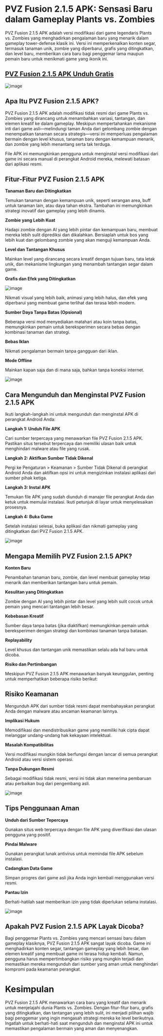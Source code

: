 # PVZ Fusion 2.1.5 APK: Sensasi Baru dalam Gameplay Plants vs. Zombies

PVZ Fusion 2.1.5 APK adalah versi modifikasi dari game legendaris Plants vs. Zombies yang menghadirkan pengalaman baru yang menarik dalam gameplay tower-defense klasik ini. Versi ini memperkenalkan konten segar, termasuk tanaman unik, zombie yang diperbarui, grafis yang ditingkatkan, dan level baru, memberikan cara baru bagi penggemar lama maupun pemain baru untuk menikmati game yang ikonik ini.

## [PVZ Fusion 2.1.5 APK Unduh Gratis](https://modfyp.io/id/pvz-fusion-215/)

![image](https://github.com/user-attachments/assets/dc339745-93ce-4fac-8e55-4568124ea99c)


## Apa Itu PVZ Fusion 2.1.5 APK?

PVZ Fusion 2.1.5 APK adalah modifikasi tidak resmi dari game Plants vs. Zombies yang dirancang untuk menambahkan variasi, tantangan, dan elemen kreatif ke dalam gameplay. Meskipun mempertahankan mekanisme inti dari game asli—melindungi taman Anda dari gelombang zombie dengan menempatkan tanaman secara strategis—versi ini memperluas pengalaman bermain dengan level khusus, tanaman baru dengan kemampuan menarik, dan zombie yang lebih menantang serta tak terduga.

File APK ini memungkinkan pengguna untuk menginstal versi modifikasi dari game ini secara manual di perangkat Android mereka, melewati batasan dari aplikasi resmi.

## Fitur-Fitur PVZ Fusion 2.1.5 APK

**Tanaman Baru dan Ditingkatkan**

Temukan tanaman dengan kemampuan unik, seperti serangan area, buff untuk tanaman lain, atau daya tahan ekstra. Tambahan ini memungkinkan strategi inovatif dan gameplay yang lebih dinamis.

**Zombie yang Lebih Kuat**

Hadapi zombie dengan AI yang lebih pintar dan kemampuan baru, membuat mereka lebih sulit diprediksi dan dikalahkan. Bersiaplah untuk bos yang lebih kuat dan gelombang zombie yang akan menguji kemampuan Anda.

**Level dan Tantangan Khusus**

Mainkan level yang dirancang secara kreatif dengan tujuan baru, tata letak unik, dan mekanisme lingkungan yang menambah tantangan segar dalam game.

**Grafis dan Efek yang Ditingkatkan**

![image](https://github.com/user-attachments/assets/8ce21c6b-735f-49bf-b9d6-7f37cace4cbf)


Nikmati visual yang lebih baik, animasi yang lebih halus, dan efek yang diperbarui yang membuat game terlihat dan terasa lebih modern.

**Sumber Daya Tanpa Batas (Opsional)**

Beberapa versi mod menyediakan matahari atau koin tanpa batas, memungkinkan pemain untuk bereksperimen secara bebas dengan kombinasi tanaman dan strategi.

**Bebas Iklan**

Nikmati pengalaman bermain tanpa gangguan dari iklan.

**Mode Offline**

Mainkan kapan saja dan di mana saja, bahkan tanpa koneksi internet.

![image](https://github.com/user-attachments/assets/a0049749-69d0-4129-b3b2-db4996f4c79d)


## Cara Mengunduh dan Menginstal PVZ Fusion 2.1.5 APK

Ikuti langkah-langkah ini untuk mengunduh dan menginstal APK di perangkat Android Anda:

**Langkah 1: Unduh File APK**

Cari sumber terpercaya yang menawarkan file PVZ Fusion 2.1.5 APK. Pastikan situs tersebut terpercaya dan memiliki ulasan baik untuk menghindari malware atau file yang rusak.

**Langkah 2: Aktifkan Sumber Tidak Dikenal**

Pergi ke Pengaturan > Keamanan > Sumber Tidak Dikenal di perangkat Android Anda dan aktifkan opsi ini untuk mengizinkan instalasi aplikasi dari sumber pihak ketiga.

**Langkah 3: Instal APK**

Temukan file APK yang sudah diunduh di manajer file perangkat Anda dan ketuk untuk memulai instalasi. Ikuti petunjuk di layar untuk menyelesaikan prosesnya.

**Langkah 4: Buka Game**

Setelah instalasi selesai, buka aplikasi dan nikmati gameplay yang ditingkatkan dari PVZ Fusion 2.1.5 APK.

![image](https://github.com/user-attachments/assets/7737f40a-8ab7-4a43-ba48-4bdc9c11b24e)


## Mengapa Memilih PVZ Fusion 2.1.5 APK?

**Konten Baru**

Penambahan tanaman baru, zombie, dan level membuat gameplay tetap menarik dan memberikan tantangan baru untuk pemain.

**Kesulitan yang Ditingkatkan**

Zombie dengan AI yang lebih pintar dan level yang lebih sulit cocok untuk pemain yang mencari tantangan lebih besar.

**Kebebasan Kreatif**

Sumber daya tanpa batas (jika diaktifkan) memungkinkan pemain untuk bereksperimen dengan strategi dan kombinasi tanaman tanpa batasan.

**Replayability**

Level khusus dan tantangan unik memastikan selalu ada hal baru untuk dicoba.

**Risiko dan Pertimbangan**

Meskipun PVZ Fusion 2.1.5 APK menawarkan banyak keunggulan, penting untuk memperhatikan beberapa risiko berikut:

## Risiko Keamanan

Mengunduh APK dari sumber tidak resmi dapat membahayakan perangkat Anda dengan malware atau ancaman keamanan lainnya.

**Implikasi Hukum**


Memodifikasi dan mendistribusikan game yang memiliki hak cipta dapat melanggar undang-undang hak kekayaan intelektual.

**Masalah Kompatibilitas**


Versi modifikasi mungkin tidak berfungsi dengan lancar di semua perangkat Android atau versi sistem operasi.

**Tanpa Dukungan Resmi**



Sebagai modifikasi tidak resmi, versi ini tidak akan menerima pembaruan atau perbaikan bug dari pengembang asli.

![image](https://github.com/user-attachments/assets/91adeac7-8ce4-46b0-b2a0-0eae016a0c07)


## Tips Penggunaan Aman

**Unduh dari Sumber Tepercaya**

Gunakan situs web terpercaya dengan file APK yang diverifikasi dan ulasan pengguna yang positif.

**Pindai Malware**


Gunakan perangkat lunak antivirus untuk memindai file APK sebelum instalasi.

**Cadangkan Data Game**


Simpan progres dari game asli jika Anda ingin kembali menggunakan versi resmi.

**Pantau Izin**

Berhati-hatilah saat memberikan izin yang tidak diperlukan selama instalasi.

![image](https://github.com/user-attachments/assets/9c8ebc32-625c-4d0a-a41e-20e6c86b5af6)


## Apakah PVZ Fusion 2.1.5 APK Layak Dicoba?

Bagi penggemar Plants vs. Zombies yang mencari sensasi baru dalam gameplay klasiknya, PVZ Fusion 2.1.5 APK sangat layak dicoba. Game ini menghadirkan konten segar, tantangan gameplay yang lebih besar, dan elemen kreatif yang membuat game ini terasa hidup kembali. Namun, pengguna harus mempertimbangkan risiko yang mungkin terjadi dan memastikan mereka mengunduh dari sumber yang aman untuk menghindari kompromi pada keamanan perangkat.

# Kesimpulan

PVZ Fusion 2.1.5 APK menawarkan cara baru yang kreatif dan menarik untuk menjelajahi dunia Plants vs. Zombies. Dengan fitur-fitur baru, grafis yang ditingkatkan, dan tantangan yang lebih sulit, ini menjadi pilihan wajib bagi penggemar yang ingin mengasah strategi mereka ke level berikutnya. Ingatlah untuk berhati-hati saat mengunduh dan menginstal APK ini untuk memastikan pengalaman bermain yang aman dan menyenangkan.
